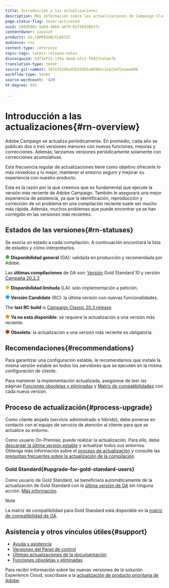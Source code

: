 ```yaml
---
title: Introducción a las actualizaciones
description: Más información sobre las actualizaciones de Campaign Classic
page-status-flag: never-activated
uuid: 269d590c-5a6d-40b9-a879-02f5033863fc
contentOwner: sauviat
products: SG_CAMPAIGN/CLASSIC
audience: rns
content-type: reference
topic-tags: latest-release-notes
discoiquuid: 5df34f55-135a-4ea8-afc2-f9427ce5ae7b
translation-type: tm+mt
source-git-commit: 36fef519be93b33d55a96992c1ce234f2eaea696
workflow-type: tm+mt
source-wordcount: '429'
ht-degree: 95%

---
```



# Introducción a las actualizaciones{#rn-overview}

Adobe Campaign se actualiza periódicamente. En promedio, cada año se publican dos o tres versiones menores con nuevas funciones, mejoras y correcciones. Además, lanzamos versiones periódicamente solamente con correcciones acumulativas.

Esta frecuencia regular de actualizaciones tiene como objetivo ofrecerle lo más novedoso y lo mejor, mantener el entorno seguro y mejorar su experiencia con nuestro producto.

Esta es la razón por la que creemos que es fundamental que ejecute la versión más reciente de Adobe Campaign. También le asegurará una mejor experiencia de asistencia, ya que la identificación, reproducción y corrección de un problema en una compilación reciente suele ser mucho más rápida. Además, muchos problemas que puede encontrar ya se han corregido en las versiones más recientes.

## Estados de las versiones{#rn-statuses}

Se asocia un estado a cada compilación. A continuación encontrará la lista de estados y cómo interpretarlos.

![](assets/do-not-localize/green3.png) **Disponibilidad general** (GA): validada en producción y recomendada por Adobe.

Las **últimas compilaciones** de GA son: [Versión](../../rn/using/gold-standard.md#gs-10) Gold Standard 10 y versión [Campaña 20.2.3](../../rn/using/release--20-2.md#release-20-2-3-build-9182)

![](assets/do-not-localize/limited3.png) **Disponibilidad limitada** (LA): solo implementación a petición.

![](assets/do-not-localize/blue3.png) **Versión Candidate** (RC): la última versión con nuevas funcionalidades.

The **last RC build** is [Campaign Classic 20.3 release](../../rn/using/latest-release.md)

![](assets/do-not-localize/orange3.png) **Ya no está disponible**: se requiere la actualización a una versión más reciente.

![](assets/do-not-localize/red3.png) **Obsoleto**: la actualización a una versión más reciente es obligatoria.

## Recomendaciones{#recommendations}

Para garantizar una configuración estable, le recomendamos que instale la misma versión estable en todos los servidores que se ejecuten en la misma configuración de cliente.

Para mantener la implementación actualizada, asegúrese de leer las páginas [Funciones obsoletas y eliminadas](../../rn/using/deprecated-features.md) y [Matriz de compatibilidades](../../rn/using/compatibility-matrix.md) con cada nueva versión.

## Proceso de actualización{#process-upgrade}

Como cliente alojado (servicio administrado o híbrido), debe ponerse en contacto con el equipo de servicio de atención al cliente para que se actualice su entorno.

Como usuario On-Premise, puede realizar la actualización. Para ello, debe [descargar la última versión estable](https://experience.adobe.com/#/downloads/content/software-distribution/es/campaign.html) y actualizar todos sus entornos. Obtenga más información sobre el [proceso de actualización](../../production/using/build-upgrade.md) y consulte las [preguntas frecuentes sobre la actualización de la compilación](../../platform/using/faq-build-upgrade.md).

### Gold Standard{#upgrade-for-gold-standard-users}

Como usuario de Gold Standard, se beneficiará automáticamente de la actualización de Gold Standard con la [última versión de GA](../../rn/using/gold-standard.md#gs-10) sin ninguna acción. [Más información](https://helpx.adobe.com/es/campaign/kb/gold-standard.html).

>[!NOTE]
>La matriz de compatibilidad para Gold Standard está disponible en la [matriz de compatibilidad de GA](../../rn/using/compatibility-matrix-gs.md).

## Asistencia y otros vínculos útiles{#support}

* [Ayuda y asistencia](https://helpx.adobe.com/es/campaign/kb/ac-support.html#acc-support)
* [Versiones del Panel de control](https://docs.adobe.com/content/help/es-ES/control-panel/using/release-notes.html)
* [Últimas actualizaciones de la documentación](../../rn/using/documentation-updates.md)
* [Funciones obsoletas y eliminadas](../../rn/using/deprecated-features.md)

Para recibir información sobre las nuevas versiones de la solución Experience Cloud, suscríbase a la [actualización de producto prioritaria de Adobe](https://www.adobe.com/es/subscription/priority-product-update.html).
